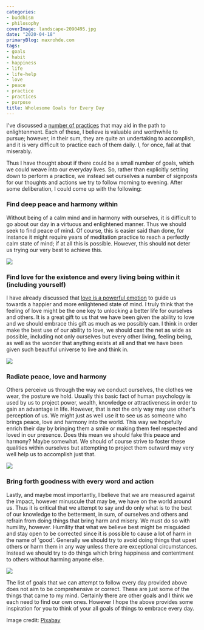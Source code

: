 ```yaml
---
categories:
- buddhism
- philosophy
coverImage: landscape-2090495.jpg
date: "2020-04-18"
primaryBlog: maxrohde.com
tags:
- goals
- habit
- happiness
- life
- life-help
- love
- peace
- practice
- practices
- purpose
title: Wholesome Goals for Every Day
---
```


I've discussed a [number of practices](https://maxrohde.com/practices/) that may aid in the path to enlightenment. Each of these, I believe is valuable and worthwhile to pursue; however, in their sum, they are quite an undertaking to accomplish, and it is very difficult to practice each of them daily. I, for once, fail at that miserably.

Thus I have thought about if there could be a small number of goals, which we could weave into our everyday lives. So, rather than explicitly settling down to perform a practice, we instead set ourselves a number of signposts for our thoughts and actions we try to follow morning to evening. After some deliberation, I could come up with the following:

### Find deep peace and harmony within

Without being of a calm mind and in harmony with ourselves, it is difficult to go about our day in a virtuous and enlightened manner. Thus we should seek to find peace of mind. Of course, this is easier said than done, for instance it might require years of meditation practice to reach a perfectly calm state of mind; if at all this is possible. However, this should not deter us trying our very best to achieve this.

![](https://spearoflight.files.wordpress.com/2020/04/animal-5013600.jpg?w=300)

### Find love for the existence and every living being within it (including yourself)

I have already discussed that [love is a powerful emotion](https://maxrohde.com/2019/05/11/practice-love/) to guide us towards a happier and more enlightened state of mind. I truly think that the feeling of love might be the one key to unlocking a better life for ourselves and others. It is a great gift to us that we have been given the ability to love and we should embrace this gift as much as we possibly can. I think in order make the best use of our ability to love, we should cast the net as wide as possible, including not only ourselves but every other living, feeling being, as well as the wonder that anything exists at all and that we have been given such beautiful universe to live and think in.

![](https://spearoflight.files.wordpress.com/2020/04/elephant-1170108.jpg?w=300)

### Radiate peace, love and harmony

Others perceive us through the way we conduct ourselves, the clothes we wear, the posture we hold. Usually this basic fact of human psychology is used by us to project power, wealth, knowledge or attractiveness in order to gain an advantage in life. However, that is not the only way may use other's perception of us. We might just as well use it to see us as someone who brings peace, love and harmony into the world. This way we hopefully enrich their day by bringing them a smile or making them feel respected and loved in our presence. Does this mean we should fake this peace and harmony? Maybe somewhat. We should of course strive to foster these qualities within ourselves but attempting to project them outward may very well help us to accomplish just that.

![](https://spearoflight.files.wordpress.com/2020/04/animal-1869442.jpg?w=300)

### Bring forth goodness with every word and action

Lastly, and maybe most importantly, I believe that we are measured against the impact, however minuscule that may be, we have on the world around us. Thus it is critical that we attempt to say and do only what is to the best of our knowledge to the betterment, in sum, of ourselves and others and refrain from doing things that bring harm and misery. We must do so with humility, however. Humility that what we believe best might be misguided and stay open to be corrected since it is possible to cause a lot of harm in the name of 'good'. Generally we should try to avoid doing things that upset others or harm them in any way unless there are exceptional circumstances. Instead we should try to do things which bring happiness and contentment to others without harming anyone else.

![](https://spearoflight.files.wordpress.com/2020/04/monkeys-4550159.jpg?w=300)

The list of goals that we can attempt to follow every day provided above does not aim to be comprehensive or correct. These are just some of the things that came to my mind. Certainly there are other goals and I think we each need to find our own ones. However I hope the above provides some inspiration for you to think of your all goals of things to embrace every day.

Image credit: [Pixabay](https://pixabay.com/)